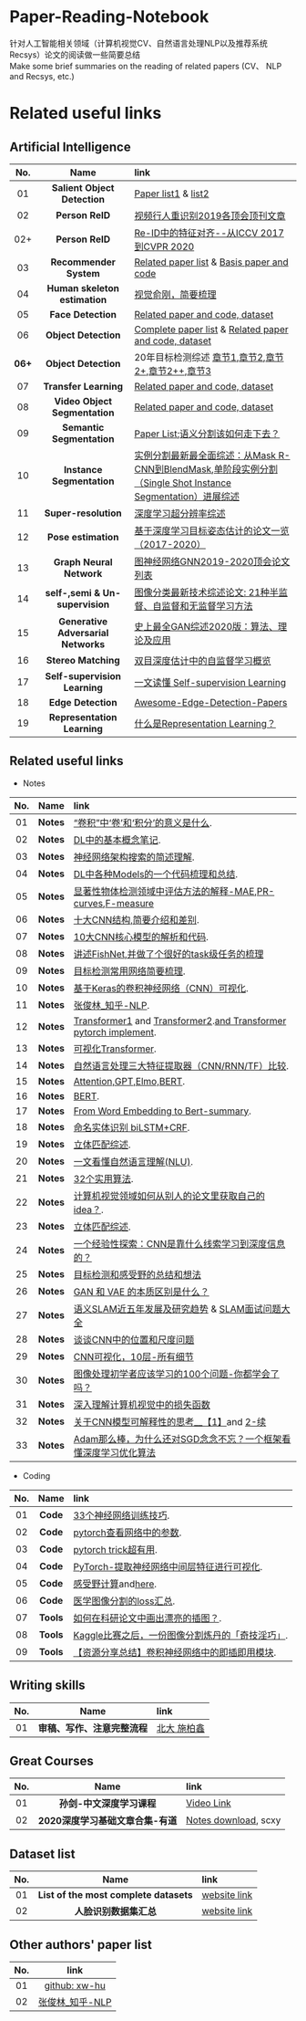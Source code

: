 # Paper-Reading-Notebook
针对人工智能相关领域（计算机视觉CV、自然语言处理NLP以及推荐系统Recsys）论文的阅读做一些简要总结        
Make some brief summaries on the reading of related papers (CV、 NLP and Recsys, etc.)     

 
# Related useful links

## Artificial Intelligence
**No.** | **Name** | **link** 
:-: | :-: | :-  
01 | **Salient Object Detection** | [Paper list1](https://github.com/jiwei0921/SOD-CNNs-based-code-summary-) & [list2](https://github.com/ArcherFMY/Paper_Reading_List) 
02 | **Person ReID** | [视频行人重识别2019各顶会顶刊文章](https://mp.weixin.qq.com/s/48RSm8PmYGzbn4JzgaL3EQ)   
02+ | **Person ReID** | [Re-ID中的特征对齐--从ICCV 2017到CVPR 2020](https://mp.weixin.qq.com/s/ncMijASJshpQ9IxgA4Mr2A)   
03 | **Recommender System** | [Related paper list](https://github.com/hongleizhang/RSPapers) & [Basis paper and code](https://github.com/princewen/tensorflow_practice)  
04 | **Human skeleton estimation** | [视觉俞刚，简要梳理](https://mp.weixin.qq.com/s/VWSyT96BWHFQaqVDR-GALg)   
05 | **Face Detection** | [Related paper and code, dataset](https://github.com/ChanChiChoi/awesome-Face_Recognition)   
06 | **Object Detection** | [Complete paper list](https://github.com/hoya012/deep_learning_object_detection) & [Related paper and code, dataset](https://handong1587.github.io/deep_learning/2015/10/09/object-detection.html)
**06+** | **Object Detection** | 20年目标检测综述 [章节1](https://mp.weixin.qq.com/s/pm0Sw_8pfmKLZrvJJDUncw),[章节2](https://mp.weixin.qq.com/s/GtjhDuWZTpRoWAYG4bkswA),[章节2+](https://mp.weixin.qq.com/s/C9DX1d8G8vths1uBPZpqng),[章节2++](https://mp.weixin.qq.com/s/TeqtaDA2-W6otUDN8O-Avg),[章节3](https://mp.weixin.qq.com/s/yd9sZ2Gj_HE63XrYWfnOZQ)  
07 | **Transfer Learning** | [Related paper and code, dataset](https://github.com/artix41/awesome-transfer-learning)    
08 | **Video Object Segmentation** | [Related paper and code, dataset](https://github.com/ArcherFMY/Paper_Reading_List/blob/master/Video-02-Video-Object-Segmentation.md)   
09 | **Semantic Segmentation** | [Paper List](https://mp.weixin.qq.com/s/B3D5JxyRiUOaV0y8s7_w0g);[语义分割该如何走下去？](https://mp.weixin.qq.com/s/v-iFzmL1PAFkm1xRU8lUQg)   
10 | **Instance Segmentation** | [实例分割最新最全面综述：从Mask R-CNN到BlendMask](https://mp.weixin.qq.com/s/clRKOIzj1lDSZs-XHhfHmQ),[单阶段实例分割（Single Shot Instance Segmentation）进展综述](https://mp.weixin.qq.com/s/jz0x-0bCG_avCb3FcQk4aQ)
11 | **Super-resolution** | [深度学习超分辨率综述](https://mp.weixin.qq.com/s/G55dxHfMYxWzjz4_8YnUaw)  
12 | **Pose estimation** | [基于深度学习目标姿态估计的论文一览（2017-2020）](https://mp.weixin.qq.com/s/756TeGF6fWY_rFwuHKp1Dw)  
13 | **Graph Neural Network** | [图神经网络GNN2019-2020顶会论文列表](https://mp.weixin.qq.com/s/8GzrzSDj1txdISRgvFM_aQ)  
14 | **self-,semi & Un- supervision** | [图像分类最新技术综述论文: 21种半监督、自监督和无监督学习方法](https://mp.weixin.qq.com/s/tJaNpW7TyUowdn9JRBVnJQ)  
15 | **Generative Adversarial Networks** | [史上最全GAN综述2020版：算法、理论及应用](https://mp.weixin.qq.com/s/1oAcoxfno1m9tIHGGDt7dA)  
16 | **Stereo Matching** | [双目深度估计中的自监督学习概览](https://mp.weixin.qq.com/s/I75Y_j5M4gI-muEaD1VTYQ)  
17 | **Self-supervision Learning** | [一文读懂 Self-supervision Learning](https://mp.weixin.qq.com/s/_Ck0cCXeCDhSythqH2aKxQ)  
18 | **Edge Detection** | [Awesome-Edge-Detection-Papers](https://github.com/MarkMoHR/Awesome-Edge-Detection-Papers)  
19 | **Representation Learning** | [什么是Representation Learning？](https://zhuanlan.zhihu.com/p/136554341)  


## Related useful links

+ Notes    

**No.** | **Name** | **link**   
:-: | :-: | :-   
01 | **Notes** | [“卷积”中‘卷’和‘积分’的意义是什么](https://mp.weixin.qq.com/s/PtPepSd2qtCLcVWWaLGwhQ).
02 | **Notes** | [DL中的基本概念笔记](https://mp.weixin.qq.com/s/bHYJamDLDMCGvZ6K0J9GZQ).
03 | **Notes** | [神经网络架构搜索的简述理解](https://www.leiphone.com/news/201907/ftBwyOKJUNrx2Cke.html).   
04 | **Notes** | [DL中各种Models的一个代码梳理和总结](https://github.com/PaddlePaddle/models).
05 | **Notes** | [显著性物体检测领域中评估方法的解释-MAE](https://blog.csdn.net/StupidAutofan/article/details/79556087),[PR-curves](https://blog.csdn.net/StupidAutofan/article/details/79583531),[F-measure](https://blog.csdn.net/StupidAutofan/article/details/79583450)
06 | **Notes** | [十大CNN结构,简要介绍和差别](https://mp.weixin.qq.com/s/_e6H7IDrdbmdmOBjgIHApQ).
07 | **Notes** | [10大CNN核心模型的解析和代码](https://mp.weixin.qq.com/s/bcYwIW6VpjG0IUf5tSUuMg).
08 | **Notes** | [讲述FishNet,并做了个很好的task级任务的梳理](https://blog.csdn.net/P_LarT/article/details/89917706)
09 | **Notes** | [目标检测常用网络简要梳理](https://mp.weixin.qq.com/s/ObHn-VAXtuaPuUi1XDXr6A).
10 | **Notes** | [基于Keras的卷积神经网络（CNN）可视化](https://blog.csdn.net/weiwei9363/article/details/79112872).
11 | **Notes** | [张俊林_知乎-NLP](https://www.zhihu.com/people/zhang-jun-lin-76/posts).
12 | **Notes** | [Transformer1](https://jalammar.github.io/illustrated-transformer/) and [Transformer2](http://nlp.seas.harvard.edu/2018/04/03/attention.html).[and Transformer pytorch implement](https://blog.csdn.net/stupid_3/article/details/83184691).  
13 | **Notes** | [可视化Transformer](https://zhuanlan.zhihu.com/p/54356280). 
14 | **Notes** | [自然语言处理三大特征提取器（CNN/RNN/TF）比较](https://zhuanlan.zhihu.com/p/54743941).
15 | **Notes** | [Attention,GPT,Elmo,BERT](https://blog.csdn.net/weixin_42446330/article/details/86710838).
16 | **Notes** | [BERT](https://www.cnblogs.com/rucwxb/p/10277217.html).
17 | **Notes** | [From Word Embedding to Bert-summary](https://zhuanlan.zhihu.com/p/49271699?utm_source=wechat_session&utm_medium=social&from=groupmessage&isappinstalled=0).
18 | **Notes** | [命名实体识别 biLSTM+CRF](https://blog.csdn.net/xxzhix/article/details/81514040).
19 | **Notes** | [立体匹配综述](https://mp.weixin.qq.com/s/cOHAQX12k19eogxfpk95tA).
20 | **Notes** | [一文看懂自然语言理解(NLU)](https://mp.weixin.qq.com/s/dHZTdN6RHdUpmaCcGfxwBA).
21 | **Notes** | [32个实用算法](https://mp.weixin.qq.com/s/8Y_1Ky1CBjOpA1PZUTBVEA).
22 | **Notes** | [计算机视觉领域如何从别人的论文里获取自己的idea？](https://mp.weixin.qq.com/s/vnyra_xcg9D6NUNVpKtP0Q).
23 | **Notes** | [立体匹配综述](https://mp.weixin.qq.com/s/cOHAQX12k19eogxfpk95tA).
24 | **Notes** | [一个经验性探索：CNN是靠什么线索学习到深度信息的？](https://mp.weixin.qq.com/s/msKpZb2TLL2BLqqoPwrGrg)
25 | **Notes** | [目标检测和感受野的总结和想法](https://mp.weixin.qq.com/s/-FXkLydr96ZTeJZomD2jjg)  
26 | **Notes** | [GAN 和 VAE 的本质区别是什么？](https://www.zhihu.com/question/317623081/answer/1064403866) 
27 | **Notes** | [语义SLAM近五年发展及研究趋势](https://mp.weixin.qq.com/s/F-BulF8Xg0fq2wVMUHj6mA) & [SLAM面试问题大全](https://mp.weixin.qq.com/s/m8ZM2MCEETFpqhIru4ESBQ)
28 | **Notes** | [谈谈CNN中的位置和尺度问题](https://zhuanlan.zhihu.com/p/113443895)
29 | **Notes** | [CNN可视化，10层-所有细节](https://mp.weixin.qq.com/s/Oxb9ji1Bd8hFWUgsXp6Pew)
30 | **Notes** | [图像处理初学者应该学习的100个问题-你都学会了吗？](https://zhuanlan.zhihu.com/p/91120861)
31 | **Notes** | [深入理解计算机视觉中的损失函数](https://mp.weixin.qq.com/s/lw9frtqocqsS-q2KGfzO1Q)
32 | **Notes** | [关于CNN模型可解释性的思考__【1】](https://www.jianshu.com/p/1d7b5c4ecb93)and [2-续](https://www.jianshu.com/p/b52efa66154e)
33 | **Notes** | [Adam那么棒，为什么还对SGD念念不忘？一个框架看懂深度学习优化算法](https://mp.weixin.qq.com/s/EmWRaAOTNYE0Maf6_r41oA)

+ Coding    

**No.** | **Name** | **link**   
:-: | :-: | :-    
01 | **Code** | [33个神经网络训练技巧](https://mp.weixin.qq.com/s/GPNE2MZt-875nQZYRSF5YQ).    
02 | **Code** | [pytorch查看网络中的参数](https://blog.csdn.net/appleml/article/details/81000301).   
03 | **Code** | [pytorch trick超有用](https://mp.weixin.qq.com/s/o-V07uM5NBn-0kQOQYrImw).   
04 | **Code** | [PyTorch-提取神经网络中间层特征进行可视化](https://www.jianshu.com/p/2fe73baa09b8?utm_source=oschina-app).  
05 | **Code** | [感受野计算](https://cloud.tencent.com/developer/article/1179175)and[here](https://blog.csdn.net/Kerrwy/article/details/82430530).
06 | **Code** | [医学图像分割的loss汇总](https://github.com/JunMa11/SegLoss).
07 | **Tools** | [如何在科研论文中画出漂亮的插图？](https://mp.weixin.qq.com/s/jg4B5zKGajR3IX85altEMA).
08 | **Tools** | [Kaggle比赛之后，一份图像分割炼丹的「奇技淫巧」](https://zhuanlan.zhihu.com/p/137966918?utm_source=wechat_session&utm_medium=social&utm_oi=37894152519680).
09 | **Tools** | [【资源分享总结】卷积神经网络中的即插即用模块](https://mp.weixin.qq.com/s/iDiEqgMqA_EeAVdmfnMaAA).

## Writing skills

**No.** | **Name** | **link** 
:-: | :-: | :-  
01 | **审稿、写作、注意完整流程** | [北大 施柏鑫](https://mp.weixin.qq.com/s/xB0l3hsFDES3RtBtOb5MPg) 

## Great Courses

**No.** | **Name** | **link** 
:-: | :-: | :-  
01 | **孙剑-中文深度学习课程** | [Video Link](https://mp.weixin.qq.com/s/bQUzsFybBpnPfINp8ikRgw) 
02 | **2020深度学习基础文章合集-有道** | [Notes download](https://pan.baidu.com/s/1u4ZjmKBF37ToVxgczrdy9A), scxy


## Dataset list

**No.** | **Name** | **link** 
:-: | :-: | :-  
01 | **List of the most complete datasets** | [website link](https://www.datasetlist.com) 
02 | **人脸识别数据集汇总** | [website link](https://mp.weixin.qq.com/s/S4pVjQEutDJHitOnh55x0A) 

## Other authors' paper list

**No.** | **link** 
:-: | :-:  
01 | [github: xw-hu](https://github.com/xw-hu/Reading-List) 
02 | [张俊林_知乎-NLP](https://www.zhihu.com/people/zhang-jun-lin-76/posts)




